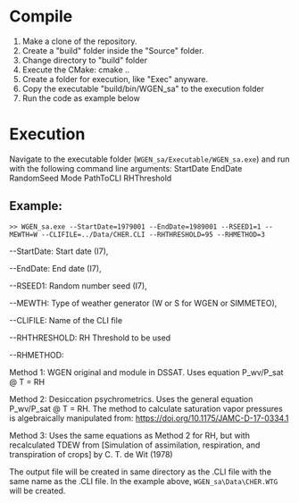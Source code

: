 # Compile
1. Make a clone of the repository.
2. Create a "build" folder inside the "Source" folder.
3. Change directory to "build" folder
4. Execute the CMake: cmake ..
5. Create a folder for execution, like "Exec" anyware.
6. Copy the executable "build/bin/WGEN_sa" to the execution folder
7. Run the code as example below

# Execution
Navigate to the executable folder (```WGEN_sa/Executable/WGEN_sa.exe```) and run with the following command line arguments:
StartDate EndDate RandomSeed Mode PathToCLI RHThreshold

## Example:
```>> WGEN_sa.exe --StartDate=1979001 --EndDate=1989001 --RSEED1=1 --MEWTH=W --CLIFILE=../Data/CHER.CLI --RHTHRESHOLD=95 --RHMETHOD=3```

--StartDate: Start date (I7), 

--EndDate: End date (I7), 

--RSEED1: Random number seed (I7), 

--MEWTH: Type of weather generator (W or S for WGEN or SIMMETEO), 

--CLIFILE: Name of the CLI file

--RHTHRESHOLD: RH Threshold to be used

--RHMETHOD: 

   Method 1: WGEN original and module in DSSAT. Uses equation P_wv/P_sat @ T = RH

   Method 2: Desiccation psychrometrics. Uses the general equation P_wv/P_sat @ T = RH. The method to calculate saturation vapor pressures is algebraically manipulated from: https://doi.org/10.1175/JAMC-D-17-0334.1

   Method 3: Uses the same equations as Method 2 for RH, but with recalculated TDEW from [Simulation of assimilation, respiration, and transpiration of crops] by C. T. de Wit (1978)

   
The output file will be created in same directory as the .CLI file with the same name as the .CLI file. In the example above, ```WGEN_sa\Data\CHER.WTG``` will be created.
